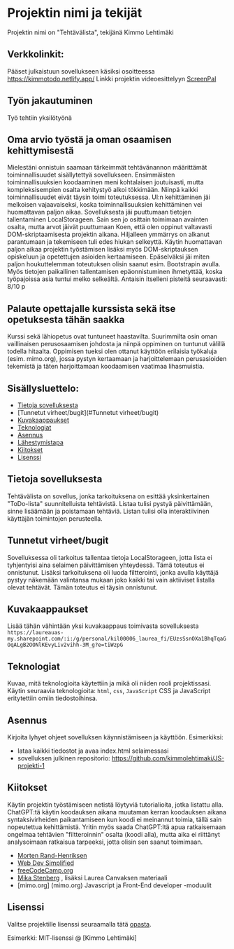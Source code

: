 # Projektin nimi ja tekijät

Projektin nimi on "Tehtävälista", tekijänä Kimmo Lehtimäki

## Verkkolinkit:

Pääset julkaistuun sovellukseen käsiksi osoitteessa https://kimmotodo.netlify.app/
Linkki projektin videoesittelyyn [ScreenPal](https://go.screenpal.com/watch/cT60q8nbK8V)

## Työn jakautuminen

Työ tehtiin yksilötyönä

## Oma arvio työstä ja oman osaamisen kehittymisestä

Mielestäni onnistuin saamaan tärkeimmät tehtävänannon määrittämät toiminnallisuudet sisällytettyä sovellukseen. Ensimmäisten toiminnallisuuksien koodaaminen meni kohtalaisen joutuisasti, mutta kompleksisempien osalta kehitystyö alkoi tökkimään. Niinpä kaikki toiminnallisuudet eivät täysin toimi toteutuksessa.
UI:n kehittäminen jäi melkoisen vajaavaiseksi, koska toiminnallisuuksien kehittäminen vei huomattavan paljon aikaa.
Sovelluksesta jäi puuttumaan tietojen tallentaminen LocalStorageen. Sain sen jo osittain toimimaan avainten osalta, mutta arvot jäivät puuttumaan
Koen, että olen oppinut valtavasti DOM-skriptaamisesta projektin aikana. Hiljalleen ymmärrys on alkanut parantumaan ja tekemiseen tuli edes hiukan selkeyttä. Käytin huomattavan paljon aikaa projektin työstämisen lisäksi myös DOM-skriptauksen opiskeluun ja opetettujen asioiden kertaamiseen.
Epäselväksi jäi miten paljon houkuttelemman toteutuksen olisin saanut esim. Bootstrapin avulla. Myös tietojen paikallinen tallentamisen epäonnistuminen ihmetyttää, koska työpajoissa asia tuntui melko selkeältä.
Antaisin itselleni pisteitä seuraavasti: 8/10 p

## Palaute opettajalle kurssista sekä itse opetuksesta tähän saakka

Kurssi sekä lähiopetus ovat tuntuneet haastavilta. Suurimmilta osin oman vaillinaisen perusosaamisen johdosta ja niinpä oppiminen on tuntunut välillä todella hitaalta.
Oppimisen tueksi olen ottanut käyttöön erilaisia työkaluja (esim. mimo.org), jossa pystyn kertaamaan ja harjoittelemaan perusasioiden tekemistä ja täten harjoittamaan koodaamisen vaatimaa lihasmuistia.

## Sisällysluettelo:

- [Tietoja sovelluksesta](#tietoja-sovelluksesta)
- [Tunnetut virheet/bugit](#Tunnetut virheet/bugit)
- [Kuvakaappaukset](#kuvakaappaukset)
- [Teknologiat](#teknologiat)
- [Asennus](#asennus)
- [Lähestymistapa](#lähestymistapa)
- [Kiitokset](#kiitokset)
- [Lisenssi](#lisenssi)

## Tietoja sovelluksesta

Tehtävälista on sovellus, jonka tarkoituksena on esittää yksinkertainen "ToDo-lista" suunnitelluista tehtävistä. Listaa tulisi pystyä päivittämään, sinne lisäämään ja poistamaan tehtäviä. Listan tulisi olla interaktiivinen käyttäjän toimintojen perusteella.

## Tunnetut virheet/bugit

Sovelluksessa oli tarkoitus tallentaa tietoja LocalStorageen, jotta lista ei tyhjentyisi aina selaimen päivittämisen yhteydessä. Tämä toteutus ei onnistunut.
Lisäksi tarkoituksena oli luoda filtterointi, jonka avulla käyttäjä pystyy näkemään valintansa mukaan joko kaikki tai vain aktiiviset listalla olevat tehtävät. Tämän toteutus ei täysin onnistunut.

## Kuvakaappaukset

Lisää tähän vähintään yksi kuvakaappaus toimivasta sovelluksesta  
`https://laureauas-my.sharepoint.com/:i:/g/personal/kil00006_laurea_fi/EUzsSsnOXa1BhqTqaGOqALgB2OONlKEvyLiv2vihh-3M_g?e=tiWzpG`

## Teknologiat

Kuvaa, mitä teknologioita käytettiin ja mikä oli niiden rooli projektissasi.  
Käytin seuraavia teknologioita: `html`, `css`, `JavaScript`
CSS ja JavaScript eritytettiin omiin tiedostoihinsa.

## Asennus

Kirjoita lyhyet ohjeet sovelluksen käynnistämiseen ja käyttöön. Esimerkiksi:

- lataa kaikki tiedostot ja avaa index.html selaimessasi
- sovelluksen julkinen repositorio: https://github.com/kimmolehtimaki/JS-projekti-1

## Kiitokset

Käytin projektin työstämiseen netistä löytyviä tutorialioita, jotka listattu alla. ChatGPT:tä käytin koodauksen aikana muutaman kerran koodauksen aikana syntaksivirheiden paikantamiseen kun koodi ei meinannut toimia, tällä sain nopeutettua kehittämistä. Yritin myös saada ChatGPT:ltä apua ratkaisemaan ongelmaa tehtävien "filtteroinnin" osalta (koodi alla), mutta aika ei riittänyt analysoimaan ratkaisua tarpeeksi, jotta olisin sen saanut toimimaan.

<!-- //Näytetään vain aktiiviset tehtävät l. ei niitä jotka merkattu "done"
showActiveButton.addEventListener("click", function() {
    const tasks = list.querySelectorAll("li");
    tasks.forEach(task => {
        if (task.classList.contains("done")) {
            task.style.display = "none";
        } else {
            task.style.display = "";
        }
    }); -->

- [Morten Rand-Henriksen](https://www.linkedin.com/learning/javascript-essential-training-2017/welcome)
- [Web Dev Simplified](https://www.youtube.com/watch?v=XF1_MlZ5l6M)
- [freeCodeCamp.org](https://www.youtube.com/watch?v=5fb2aPlgoys)
- [Mika Stenberg](https://mika-stenberg.gitbook.io/web-sovelluksia-javascriptin-avulla) , lisäksi Laurea Canvaksen materiaali
- [mimo.org] (mimo.org) Javascript ja Front-End developer -moduulit

## Lisenssi

Valitse projektille lisenssi seuraamalla tätä [opasta](https://docs.github.com/en/communities/setting-up-your-project-for-healthy-contributions/adding-a-license-to-a-repository).

Esimerkki: MIT-lisenssi @ [Kimmo Lehtimäki]
